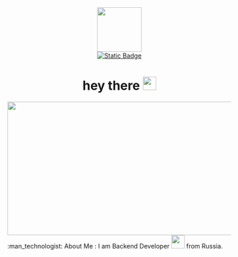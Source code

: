<div id="header" align="center">
  <img src="https://media.giphy.com/media/M9gbBd9nbDrOTu1Mqx/giphy.gif" width="100"/>
  <div id="badges">
  <a href="https://t.me/Dmitrii_Kulik">
    <img alt="Static Badge" src="https://img.shields.io/badge/Telegram-black">
  </a>
</div>
<img src="https://komarev.com/ghpvc/?username=Kulik129&style=flat-square&color=blue" alt=""/>
<h1>
  hey there
  <img src="https://media.giphy.com/media/hvRJCLFzcasrR4ia7z/giphy.gif" width="30px"/>
</h1>
  <div align="center">
  <img src="https://media.giphy.com/media/dWesBcTLavkZuG35MI/giphy.gif" width="600" height="300"/>
</div>
</div>
 :man_technologist: About Me :
 I am Backend Developer <img src="https://media.giphy.com/media/WUlplcMpOCEmTGBtBW/giphy.gif" width="30"> from Russia.
